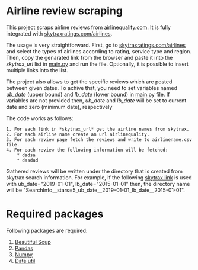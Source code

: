 # Airline review scraping
This project scraps airline reviews from [airlinequality.com](airlinequality.com). It is fully integrated with [skytraxratings.com/airlines](https://skytraxratings.com/airlines).

The usage is very straightforward. First, go to [skytraxratings.com/airlines](https://skytraxratings.com/airlines) and select the types of airlines according to rating, service type and region. Then, copy the genarated link from the browser and paste it into the *skytrax_url* list in [main.py](./Main.py) and run the file. Optionally, it is possible to insert multiple links into the list.

The project also allows to get the specific reviews which are posted between given dates. To achive that, you need to set variables named *ub_date* (upper bound) and *lb_date* (lower bound) in [main.py](./Main.py) file. If variables are not provided then, *ub_date* and *lb_date* will be set to current date and zero (minimum date), respectively

The code works as follows:
    
    1. For each link in *skytrax_url* get the airline names from skytrax.
    2. For each airline name create an url airlinequality.
    3. For each review page fetch the reviews and write to airlinename.csv file.
    4. For each review the following information will be fetched:
        * dadsa
        * dasdad
        
Gathered reviews will be written under the directory that is created from skytrax search information. For example, if the following [skytrax link](https://skytraxratings.com/airlines?stars=5) is used with ub_date="2019-01-01", lb_date="2015-01-01" then, the directory name will be "SearchInfo__stars=5_ub_date__2019-01-01_lb_date__2015-01-01".


# Required packages
Following packages are required:

   1. [Beautiful Soup](https://beautiful-soup-4.readthedocs.io/en/latest/)
   2. [Pandas](https://pandas.pydata.org/)
   3. [Numpy](https://numpy.org/)
   4. [Date util](https://dateutil.readthedocs.io/en/stable/) 


